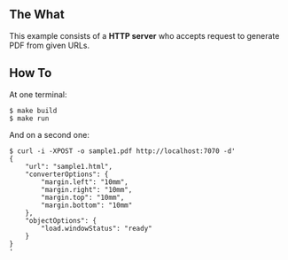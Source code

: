 ## The What

This example consists of a **HTTP server** who accepts request to generate PDF from given URLs.

## How To

At one terminal:

    $ make build
    $ make run

And on a second one:

```
$ curl -i -XPOST -o sample1.pdf http://localhost:7070 -d'
{
    "url": "sample1.html",
	"converterOptions": {
	    "margin.left": "10mm",
	    "margin.right": "10mm",
	    "margin.top": "10mm",
	    "margin.bottom": "10mm"
	},
	"objectOptions": {
		"load.windowStatus": "ready"
	}
}
'
```